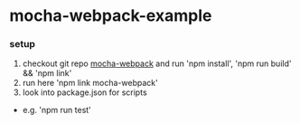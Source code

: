# mocha-webpack-example



### setup

1. checkout git repo [mocha-webpack] and run 'npm install', 'npm run build' && 'npm link'
2. run here 'npm link mocha-webpack'
3. look into package.json for scripts
  - e.g. 'npm run test'



[mocha-webpack]: https://github.com/zinserjan/mocha-webpack
